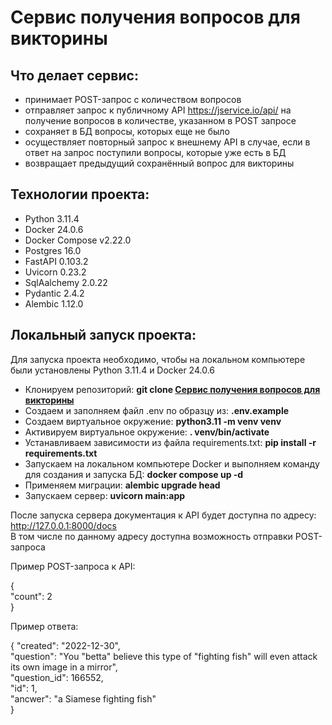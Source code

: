 # Сервис получения вопросов для викторины

## Что делает сервис:

- принимает POST-запрос с количеством вопросов
- отправляет запрос к публичному API https://jservice.io/api/ на получение вопросов в количестве, указанном в POST запросе
- сохраняет в БД вопросы, которых еще не было
- осуществляет повторный запрос к внешнему API в случае, если в ответ на запрос поступили вопросы, которые уже есть в БД
- возвращает предыдущий сохранённый вопрос для викторины

## Технологии проекта:

- Python 3.11.4
- Docker 24.0.6
- Docker Compose v2.22.0
- Postgres 16.0
- FastAPI 0.103.2
- Uvicorn 0.23.2
- SqlAalchemy 2.0.22
- Pydantic 2.4.2
- Alembic 1.12.0

## Локальный запуск проекта:

Для запуска проекта необходимо, чтобы на локальном компьютере были установлены Python 3.11.4 и Docker 24.0.6

- Клонируем репозиторий: **git clone [Сервис получения вопросов для викторины](https://github.com/Olga-Zholudeva/Questions-for-the-quiz.git)**
- Создаем и заполняем файл .env по образцу из: **.env.example**
- Cоздаем виртуальное окружение: **python3.11 -m venv venv**
- Активируем виртуальное окружение: **. venv/bin/activate**
- Устанавливаем зависимости из файла requirements.txt: **pip install -r requirements.txt**
- Запускаем на локальном компьютере Docker и выполняем команду для создания и запуска БД: **docker compose up -d**
- Применяем миграции: **alembic upgrade head**
- Запускаем сервер: **uvicorn main:app**

После запуска сервера документация к API будет доступна по адресу: http://127.0.0.1:8000/docs   
В том числе по данному адресу доступна возможность отправки POST-запроса

Пример POST-запроса к API:

{    
  "count": 2   
}    

Пример ответа:

{
  "created": "2022-12-30",   
  "question": "You \"betta\" believe this type of \"fighting fish\" will even attack its own image in a mirror",   
  "question_id": 166552,   
  "id": 1,   
  "ancwer": "a Siamese fighting fish"   
}   
